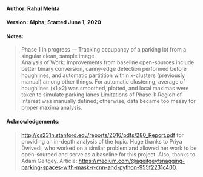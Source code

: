 #### Author: Rahul Mehta
#### Version: Alpha; Started June 1, 2020
#### Notes:
> Phase 1 in progress — Tracking occupancy of a parking lot from a singular clean, sample image. <br />
> Analysis of Work: Improvements from baseline open-sources include better binary conversion, canny-edge detection performed before houghlines, and automatic partitition within x-clusters (previously manual) among other things. For automatic clustering, average of houghlines (x1,x2) was smoothed, plotted, and local maximas were taken to simulate parking lanes
> Limitations of Phase 1: Region of Interest was manually defined; otherwise, data became too messy for proper maxima analysis.
#### Acknowledgements:
> http://cs231n.stanford.edu/reports/2016/pdfs/280_Report.pdf for providing an in-depth analysis of the topic.
> Huge thanks to Priya Dwivedi, who worked on a similar problem and allowed her work to be open-sourced and serve as a baseline for this project. 
> Also, thanks to Adam Geitgey. Article: https://medium.com/@ageitgey/snagging-parking-spaces-with-mask-r-cnn-and-python-955f2231c400.
